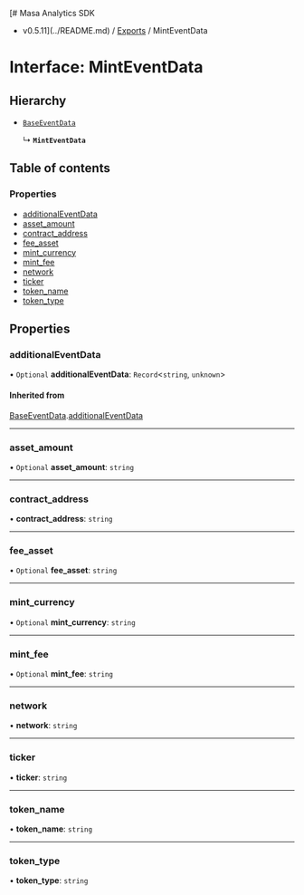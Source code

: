 [# Masa Analytics SDK
 - v0.5.11](../README.md) / [Exports](../modules.md) / MintEventData

# Interface: MintEventData

## Hierarchy

- [`BaseEventData`](BaseEventData.md)

  ↳ **`MintEventData`**

## Table of contents

### Properties

- [additionalEventData](MintEventData.md#additionaleventdata)
- [asset\_amount](MintEventData.md#asset_amount)
- [contract\_address](MintEventData.md#contract_address)
- [fee\_asset](MintEventData.md#fee_asset)
- [mint\_currency](MintEventData.md#mint_currency)
- [mint\_fee](MintEventData.md#mint_fee)
- [network](MintEventData.md#network)
- [ticker](MintEventData.md#ticker)
- [token\_name](MintEventData.md#token_name)
- [token\_type](MintEventData.md#token_type)

## Properties

### additionalEventData

• `Optional` **additionalEventData**: `Record`\<`string`, `unknown`\>

#### Inherited from

[BaseEventData](BaseEventData.md).[additionalEventData](BaseEventData.md#additionaleventdata)

___

### asset\_amount

• `Optional` **asset\_amount**: `string`

___

### contract\_address

• **contract\_address**: `string`

___

### fee\_asset

• `Optional` **fee\_asset**: `string`

___

### mint\_currency

• `Optional` **mint\_currency**: `string`

___

### mint\_fee

• `Optional` **mint\_fee**: `string`

___

### network

• **network**: `string`

___

### ticker

• **ticker**: `string`

___

### token\_name

• **token\_name**: `string`

___

### token\_type

• **token\_type**: `string`
